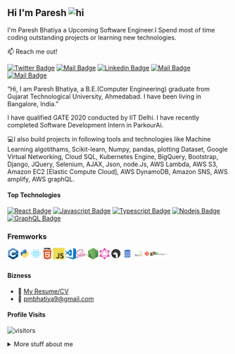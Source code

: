 ## Hi I'm Paresh <img src="https://user-images.githubusercontent.com/1303154/88677602-1635ba80-d120-11ea-84d8-d263ba5fc3c0.gif" width="28px" alt="hi">

I'm Paresh Bhatiya a Upcoming Software Engineer.I Spend most of time coding outstanding projects or learning new technologies.

:mailbox: Reach me out!

[![Twitter Badge](https://img.shields.io/badge/%40pmbhatiya-1ca0f1?style=flat&labelColor=1ca0f1&logo=twitter&logoColor=white)](#) [![Mail Badge](https://img.shields.io/badge/pmbhatiya-lightgrey?style=flat&labelColor=lightgrey&logo=github&logoColor=black)](https://github.com/pmbhatiya) [![Linkedin Badge](https://img.shields.io/badge/-pmbhatiya-0e76a8?style=flat&labelColor=0e76a8&logo=linkedin&logoColor=white)](https://www.linkedin.com/in/pmbhatiya) [![Mail Badge](https://img.shields.io/badge/-pmbhatiya-orange?style=flat&labelColor=orange&logo=google&logoColor=white)](#) [![Mail Badge](https://img.shields.io/badge/-pmbhatiya-c0392b?style=flat&labelColor=c0392b&logo=gmail&logoColor=white)](mailto:pmbhatiya9@gmail.com)

“Hi, I am Paresh Bhatiya, a B.E.(Computer Engineering) graduate from Gujarat Technological University, Ahmedabad. I have been living in Bangalore, India.”

I have qualified GATE 2020 conducted by IIT Delhi. I have recently completed Software Development Intern in ParkourAi.

:computer:I also build projects in following tools and technologies like Machine Learning algotithams, Scikit-learn, Numpy, pandas, plotting Dataset, Google Virtual Networking, Cloud SQL, Kubernetes Engine, BigQuery, Bootstrap, Django, JQuery, Selenium, AJAX, Json, node.Js, AWS Lambda, AWS S3, Amazon EC2 [Elastic Compute Cloud], AWS DynamoDB, Amazon SNS, AWS amplify, AWS graphQL.

#### Top Technologies

[![React Badge](https://img.shields.io/badge/-React-61DBFB?style=for-the-badge&labelColor=black&logo=react&logoColor=61DBFB)](#) [![Javascript Badge](https://img.shields.io/badge/-Javascript-F0DB4F?style=for-the-badge&labelColor=black&logo=javascript&logoColor=F0DB4F)](#) [![Typescript Badge](https://img.shields.io/badge/-Typescript-007acc?style=for-the-badge&labelColor=black&logo=typescript&logoColor=007acc)](#) [![Nodejs Badge](https://img.shields.io/badge/-Nodejs-3C873A?style=for-the-badge&labelColor=black&logo=node.js&logoColor=3C873A)](#) [![GraphQL Badge](https://img.shields.io/badge/-GraphQl-e535ab?style=for-the-badge&labelColor=black&logo=node.js&logoColor=e535ab)](#)

### Fremworks
<img align="left" alt="C++" width="26px" src="https://raw.githubusercontent.com/github/explore/80688e429a7d4ef2fca1e82350fe8e3517d3494d/topics/cpp/cpp.png" />

<img align="left" alt="Python" width="26px" src="https://raw.githubusercontent.com/github/explore/80688e429a7d4ef2fca1e82350fe8e3517d3494d/topics/python/python.png" />

<img align="left" alt="React" width="26px" src="https://raw.githubusercontent.com/github/explore/80688e429a7d4ef2fca1e82350fe8e3517d3494d/topics/react/react.png" />

<img align="left" alt="HTML5" width="26px" src="https://raw.githubusercontent.com/github/explore/80688e429a7d4ef2fca1e82350fe8e3517d3494d/topics/html/html.png" />

<img align="left" alt="JavaScript" width="26px" src="https://raw.githubusercontent.com/github/explore/80688e429a7d4ef2fca1e82350fe8e3517d3494d/topics/javascript/javascript.png" />

<img align="left" alt="Visual Studio Code" width="26px" src="https://raw.githubusercontent.com/github/explore/80688e429a7d4ef2fca1e82350fe8e3517d3494d/topics/visual-studio-code/visual-studio-code.png" />

<img align="left" alt="Sass" width="26px" src="https://raw.githubusercontent.com/github/explore/80688e429a7d4ef2fca1e82350fe8e3517d3494d/topics/sass/sass.png" />

<img align="left" alt="Node.js" width="26px" src="https://raw.githubusercontent.com/github/explore/80688e429a7d4ef2fca1e82350fe8e3517d3494d/topics/nodejs/nodejs.png" />

<img align="left" alt="GraphQL" width="26px" src="https://raw.githubusercontent.com/github/explore/80688e429a7d4ef2fca1e82350fe8e3517d3494d/topics/graphql/graphql.png" />

<img align="left" alt="Deno" width="26px" src="https://raw.githubusercontent.com/github/explore/361e2821e2dea67711cde99c9c40ed357061cf27/topics/deno/deno.png" />

<img align="left" alt="SQL" width="26px" src="https://raw.githubusercontent.com/github/explore/80688e429a7d4ef2fca1e82350fe8e3517d3494d/topics/sql/sql.png" />

<img align="left" alt="MySQL" width="26px" src="https://raw.githubusercontent.com/github/explore/80688e429a7d4ef2fca1e82350fe8e3517d3494d/topics/mysql/mysql.png" />

<img align="left" alt="Git" width="26px" src="https://raw.githubusercontent.com/github/explore/80688e429a7d4ef2fca1e82350fe8e3517d3494d/topics/git/git.png" />

<img align="left" alt="MongoDB" width="26px" src="https://raw.githubusercontent.com/github/explore/80688e429a7d4ef2fca1e82350fe8e3517d3494d/topics/mongodb/mongodb.png" />

<br />
<br />

#### Bizness
- :paperclip: [My Resume/CV](https://github.com/pmbhatiya/pmbhatiya/blob/master/resumes/Paresh_Bhatiya_CV.pdf)
- :email: pmbhatiya9@gmail.com


#### Profile Visits 

![visitors](https://visitor-badge.glitch.me/badge?page_id=pmbhatiya.pmbhatiya)

<details>
<summary>
  More stuff about me
</summary>

<br >

#### Coding Stats

<!--START_SECTION:waka-->
```text
C++ 	      15 hrs 41 mins  ████████████████████▓░░░░   82.29 % 
Python        6 hr 50 mins    ██▒░░░░░░░░░░░░░░░░░░░░░░   09.61 % 
HTML          3 hr 27 mins    ██░░░░░░░░░░░░░░░░░░░░░░░   07.63 % 
Other        58 mins          ░░░░░░░░░░░░░░░░░░░░░░░░░   00.25 % 
CSS          38 mins          ░░░░░░░░░░░░░░░░░░░░░░░░░   00.19 % 
```
<!--END_SECTION:waka-->

#### Github Stats

![pm bhatiya's github stats](https://github-readme-stats.vercel.app/api?username=pmbhatiya&count_private=true&theme=tokyonight&hide=contribs,prs)

</details>

